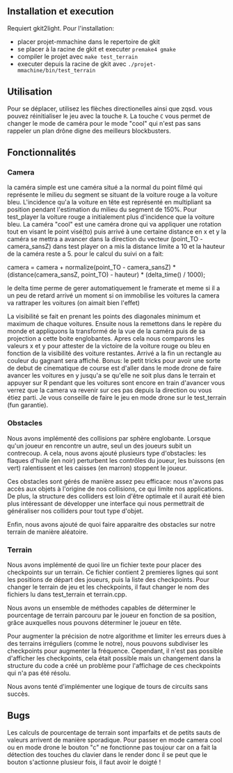## Installation et execution
Requiert gkit2light. Pour l'installation: 
 - placer projet-mmachine dans le repertoire de gkit
 - se placer à la racine de gkit et executer ```premake4 gmake```
 - compiler le projet avec ```make test_terrain```
 - executer depuis la racine de gkit avec ```./projet-mmachine/bin/test_terrain```

## Utilisation 
Pour se déplacer, utilisez les flèches directionelles ainsi que zqsd. vous pouvez réinitialiser le jeu avec la touche ```R```. La touche ```C``` vous permet de changer le mode de caméra pour le mode "cool" qui n'est pas sans rappeler un plan drône digne des meilleurs blockbusters.

## Fonctionnalités
### Camera

la caméra simple est une caméra situé a la normal du point filmé qui représente le milieu du segment se situant de la voiture rouge a la voiture bleu. L'incidence qu'a la voiture en tête est représenté en multipliant sa position pendant l'estimation du milieu du segment de 150%. Pour test_player la voiture rouge a initialement plus d'incidence que la voiture bleu.
La caméra "cool" est une caméra drone qui va appliquer une rotation tout en visant le point visé(to) puis arrivé à une certaine distance en x et y la caméra se mettra a avancer dans la direction du vecteur (point_TO - camera_sansZ) dans test player on a mis la distance limite a 10 et la hauteur de la caméra reste a 5. pour le calcul du suivi on a fait:

camera = camera + normalize(point_TO - camera_sansZ) * (distance(camera_sansZ, point_TO) - hauteur) * (delta_time() / 1000);

le delta time perme de gerer automatiquement le framerate et meme si il a un peu de retard arrivé  un moment si on immobilise les voitures la camera va rattraper les voitures (on aimait bien l'effet)

La visibilité se fait en prenant les points des diagonales minimum et maximum de chaque voitures. Ensuite nous la remettons dans le repère du monde et appliquons la transformé de la vue de la caméra puis de sa projection a cette boite englobantes. Apres cela nous comparons les valeurs x et y pour attester de la victoire de la voiture rouge ou bleu en fonction de la visibilité des voiture restantes. Arrivé a la fin un rectangle au couleur du gagnant sera affiché.
Bonus: le petit tricks pour avoir une sorte de debut de cinematique de course est d'aller dans le mode drone de faire avancer les voitures en y jusqu'a se qu'elle ne soit plus dans le terrain et appuyer sur R pendant que les voitures sont encore en train d'avancer vous verrez que la camera va revenir sur ces pas depuis la direction ou vous étiez parti.
Je vous conseille de faire le jeu en mode drone sur le test_terrain (fun garantie).

### Obstacles
Nous avons implémenté des collisions par sphère englobante. Lorsque qu'un joueur en rencontre un autre, seul un des joueurs subit un contrecoup. 
A cela, nous avons ajouté plusieurs type d'obstacles: les flaques d'huile (en noir) perturbent les contrôles du joueur, les buissons (en vert) ralentissent et les caisses (en marron) stoppent le joueur.

Ces obstacles sont gérés de manière assez peu efficace: nous n'avons pas accès aux objets à l'origine de nos collisions, ce qui limite nos applications. De plus, la structure des colliders est loin d'être optimale et il aurait été bien plus intéressant de développer une interface qui nous permettrait de généraliser nos colliders pour tout type d'objet.

Enfin, nous avons ajouté de quoi faire apparaitre des obstacles sur notre terrain de manière aléatoire.

### Terrain
Nous avons implémenté de quoi lire un fichier texte pour placer des checkpoints sur un terrain. Ce fichier contient 2 premieres lignes qui sont les positions de départ des joueurs, puis la liste des checkpoints. Pour changer le terrain de jeu et les checkpoints, il faut changer le nom des fichiers lu dans test_terrain et terrain.cpp.

Nous avons un ensemble de méthodes capables de déterminer le pourcentage de terrain parcouru par le joueur en fonction de sa position, grâce auxquelles nous pouvons déterminer le joueur en tête.

Pour augmenter la précision de notre algorithme et limiter les erreurs dues à des terrains irréguliers (comme le notre), nous pouvons subdiviser les checkpoints pour augmenter la fréquence. Cependant, il n'est pas possible d'afficher les checkpoints, cela était possible mais un changement dans la structure du code a créé un problème pour l'affichage de ces checkpoints qui n'a pas été résolu. 

Nous avons tenté d'implémenter une logique de tours de circuits sans succès.

## Bugs
Les calculs de pourcentage de terrain sont imparfaits et de petits sauts de valeurs arrivent de manière sporadique. 
Pour passer en mode camera cool ou en mode drone le bouton "c" ne fonctionne pas toujour car on a fait la détection des touches du clavier dans le render donc il se peut que le bouton s'actionne plusieur fois, il faut avoir le doigté !
